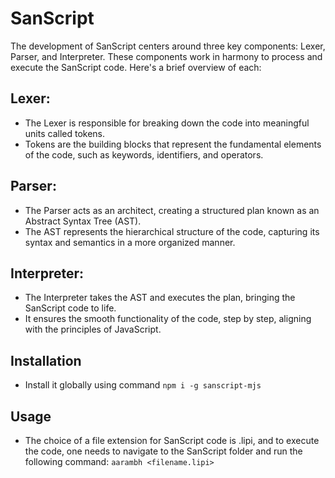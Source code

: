 # SanScript

The development of SanScript centers around three key components: Lexer, Parser, and Interpreter. These components work in harmony to process and execute the SanScript code. Here's a brief overview of each:

## Lexer:

- The Lexer is responsible for breaking down the code into meaningful units called tokens.
- Tokens are the building blocks that represent the fundamental elements of the code, such as keywords, identifiers, and operators.

## Parser:

- The Parser acts as an architect, creating a structured plan known as an Abstract Syntax Tree (AST).
- The AST represents the hierarchical structure of the code, capturing its syntax and semantics in a more organized manner.

## Interpreter:

- The Interpreter takes the AST and executes the plan, bringing the SanScript code to life.
- It ensures the smooth functionality of the code, step by step, aligning with the principles of JavaScript.


## Installation

- Install it globally using command
`npm i -g sanscript-mjs`

## Usage

- The choice of a file extension for SanScript code is .lipi, and to execute the code, one needs to navigate to the SanScript folder and run the following command:
`aarambh <filename.lipi>`

